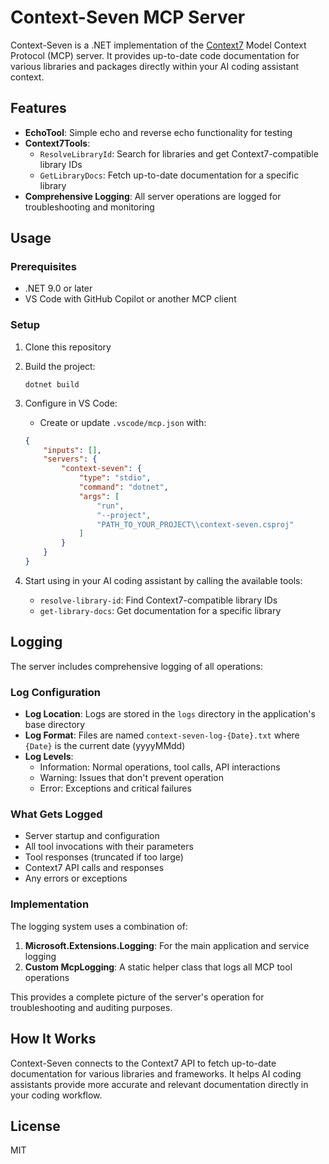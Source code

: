 ﻿# Context-Seven MCP Server

Context-Seven is a .NET implementation of the [Context7](https://github.com/upstash/context7) Model Context Protocol (MCP) server. It provides up-to-date code documentation for various libraries and packages directly within your AI coding assistant context.

## Features

- **EchoTool**: Simple echo and reverse echo functionality for testing
- **Context7Tools**:
  - `ResolveLibraryId`: Search for libraries and get Context7-compatible library IDs
  - `GetLibraryDocs`: Fetch up-to-date documentation for a specific library
- **Comprehensive Logging**: All server operations are logged for troubleshooting and monitoring

## Usage

### Prerequisites

- .NET 9.0 or later
- VS Code with GitHub Copilot or another MCP client

### Setup

1. Clone this repository
2. Build the project:

   ```console
   dotnet build
   ```

3. Configure in VS Code:
   - Create or update `.vscode/mcp.json` with:

   ```json
   {
       "inputs": [],
       "servers": {
           "context-seven": {
               "type": "stdio",
               "command": "dotnet",
               "args": [
                   "run",
                   "--project",
                   "PATH_TO_YOUR_PROJECT\\context-seven.csproj"
               ]
           }
       }
   }
   ```

4. Start using in your AI coding assistant by calling the available tools:
   - `resolve-library-id`: Find Context7-compatible library IDs
   - `get-library-docs`: Get documentation for a specific library

## Logging

The server includes comprehensive logging of all operations:

### Log Configuration

- **Log Location**: Logs are stored in the `logs` directory in the application's base directory
- **Log Format**: Files are named `context-seven-log-{Date}.txt` where `{Date}` is the current date (yyyyMMdd)
- **Log Levels**:
  - Information: Normal operations, tool calls, API interactions
  - Warning: Issues that don't prevent operation
  - Error: Exceptions and critical failures

### What Gets Logged

- Server startup and configuration
- All tool invocations with their parameters
- Tool responses (truncated if too large)
- Context7 API calls and responses
- Any errors or exceptions

### Implementation

The logging system uses a combination of:

1. **Microsoft.Extensions.Logging**: For the main application and service logging
2. **Custom McpLogging**: A static helper class that logs all MCP tool operations

This provides a complete picture of the server's operation for troubleshooting and auditing purposes.

## How It Works

Context-Seven connects to the Context7 API to fetch up-to-date documentation for various libraries and frameworks. It helps AI coding assistants provide more accurate and relevant documentation directly in your coding workflow.

## License

MIT
